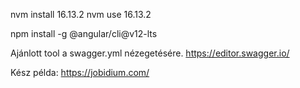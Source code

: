 nvm install 16.13.2
nvm use 16.13.2

npm install -g @angular/cli@v12-lts

Ajánlott tool a swagger.yml nézegetésére.
https://editor.swagger.io/

Kész példa:
https://jobidium.com/
